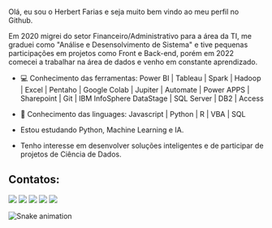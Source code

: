 Olá, eu sou o Herbert Farias e seja muito bem vindo ao meu perfil no Github.

Em 2020 migrei do setor Financeiro/Administrativo para a área da TI, me graduei como "Análise e Desensolvimento de Sistema" e tive pequenas participações em projetos como Front e Back-end, porém em 2022 comecei a trabalhar na área de dados e venho em constante aprendizado.

- 💻 Conhecimento das ferramentas:
Power BI | Tableau | Spark | Hadoop | Excel | Pentaho | Google Colab | Jupiter | Automate | Power APPS | Sharepoint | Git | IBM InfoSphere DataStage | SQL Server | DB2 | Access 

- 🚀 Conhecimento das linguages: Javascript | Python | R | VBA | SQL

- Estou estudando Python, Machine Learning e IA.
- Tenho interesse em desenvolver soluções inteligentes e de participar de projetos de Ciência de Dados.

## Contatos:

<div>
<a href="https://www.youtube.com/seu-canal-youtube-aqui" target="_blank"><img src="https://img.shields.io/badge/YouTube-FF0000?style=for-the-badge&logo=youtube&logoColor=white" target="_blank"></a>
<a href="https://instagram.com/seu-usuário-instagram-aqui" target="_blank"><img src="https://img.shields.io/badge/-Instagram-%23E4405F?style=for-the-badge&logo=instagram&logoColor=white" target="_blank"></a>
<a href="https://www.twitch.tv/seu-usuário-aqui" target="_blank"><img src="https://img.shields.io/badge/Twitch-9146FF?style=for-the-badge&logo=twitch&logoColor=white" target="_blank"></a>
<a href = "mailto:contato@seu-usuário-aqui"><img src="https://img.shields.io/badge/Gmail-D14836?style=for-the-badge&logo=gmail&logoColor=white" target="_blank"></a>
<a href="https://www.linkedin.com/in/seu-usuário-linkedln-aqui" target="_blank"><img src="https://img.shields.io/badge/-LinkedIn-%230077B5?style=for-the-badge&logo=linkedin&logoColor=white" target="_blank"></a>   
</div>

![Snake animation](https://github.com/seu-usuário-aqui/seu-usuário-aqui/blob/output/github-contribution-grid-snake.svg)

<!---
hbtfsilvadata/hbtfsilvadata is a ✨ special ✨ repository because its `README.md` (this file) appears on your GitHub profile.
You can click the Preview link to take a look at your changes.
--->
